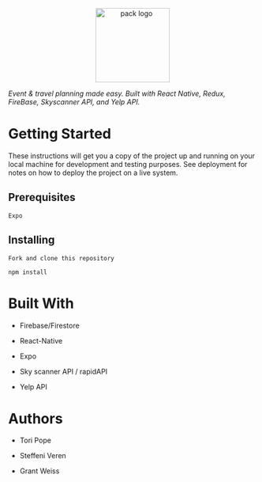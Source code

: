 <div align="center">
<img width="150" height="150" src="https://i.imgur.com/GfhzCdw.png" alt="pack logo">
</div>

_Event & travel planning made easy. Built with React Native, Redux, FireBase, Skyscanner API, and Yelp API._
# Getting Started
These instructions will get you a copy of the project up and running on your local machine for development and testing purposes. See deployment for notes on how to deploy the project on a live system.

## Prerequisites
`Expo`

## Installing
`Fork and clone this repository`

`npm install`

# Built With
* Firebase/Firestore

* React-Native

* Expo

* Sky scanner API / rapidAPI

* Yelp API

# Authors

* Tori Pope

* Steffeni Veren

* Grant Weiss
